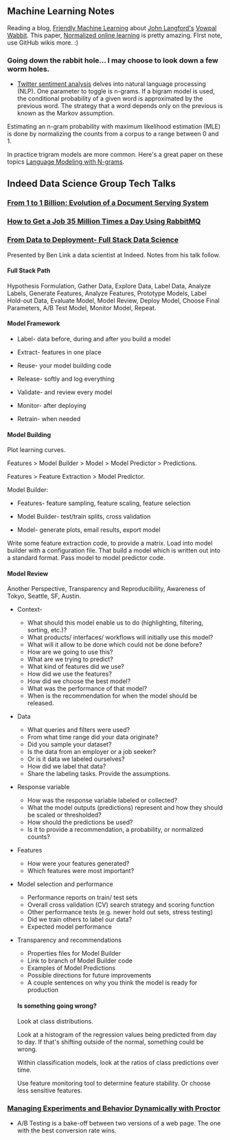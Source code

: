 ## Machine Learning Notes

Reading a blog,  [Friendly Machine Learning](http://engineering.indeedblog.com/blog/2017/06/friendly-machine-learning/)
about [John Langford's](https://github.com/JohnLangford) 
[Vowpal Wabbit](https://github.com/JohnLangford/vowpal_wabbit/wiki).
This paper, [Normalized online learning](https://arxiv.org/pdf/1305.6646.pdf)
is pretty amazing.
FIrst note, use GitHub wikis more. :)

### Going down the rabbit hole... I may choose to look down a few worm holes.

* [Twitter sentiment analysis](https://github.com/indeedeng/vowpal-wabbit-java/blob/master/src/test/java/com/indeed/vw/wrapper/integration/tests/TestOnTwitterSentimentDataset.java)
delves into natural language processing (NLP). 
One parameter to toggle is n-grams. If a bigram model is used, 
the conditional probability of a given word is approximated 
by the previous word. The strategy that a word depends only 
on the previous is known as the Markov assumption.

Estimating an n-gram probability with 
maximum likelihood estimation (MLE) is 
done by normalizing the counts from a corpus
to a range between 0 and 1.

In practice trigram models are more common. Here's a 
great paper on these topics [Language Modeling with N-grams](https://web.stanford.edu/~jurafsky/slp3/4.pdf).


## Indeed Data Science Group Tech Talks

### [From 1 to 1 Billion: Evolution of a Document Serving System](http://engineering.indeedblog.com/talks/1-1-billion-evolution-document-serving-system/)

### [How to Get a Job 35 Million Times a Day Using RabbitMQ](http://engineering.indeedblog.com/talks/get-job-35-million-times-day-using-rabbitmq/)

### [From Data to Deployment- Full Stack Data Science](http://engineering.indeedblog.com/talks/data-to-deployment/)

Presented by Ben Link a data scientist at Indeed. Notes from his talk follow. 

#### Full Stack Path

Hypothesis Formulation, Gather Data, Explore Data, 
Label Data, Analyze Labels, Generate Features, 
Analyze Features, Prototype Models, Label Hold-out Data, 
Evaluate Model, Model Review, Deploy Model, 
Choose Final Parameters, A/B Test Model, 
Monitor Model, Repeat.

#### Model Framework

* Label- data before, during and after you build a model

* Extract- features in one place

* Reuse- your model building code

* Release- softly and log everything

* Validate- and review every model

* Monitor- after deploying

* Retrain- when needed

#### Model Building

Plot learning curves.

Features > Model Builder > Model > Model Predictor > Predictions.

Features > Feature Extraction > Model Predictor.

Model Builder:

* Features- feature sampling, feature scaling, feature selection

* Model Builder- test/train splits, cross validation

* Model- generate plots, email results, export model

Write some feature extraction code, to provide a matrix.
Load into model builder with a configuration file.
That build a model which is written out into a standard format.
Pass model to model predictor code.

#### Model Review

Another Perspective, Transparency and Reproducibility, 
Awareness of Tokyo, Seattle, SF, Austin.

* Context- 
  * What should this model enable us to do 
(highlighting, filtering, sorting, etc.)? 
  * What products/ interfaces/ workflows will 
  initially use this model?
  * What will it allow to be done which 
  could not be done before?
  * How are we going to use this? 
  * What are we trying to predict?
  * What kind of features did we use?
  * How did we use the features? 
  * How did we choose the best model?
  * What was the performance of that model?
  * When is the recommendation for when the model should be released.

* Data
  * What queries and filters were used?
  * From what time range did your data originate?
  * Did you sample your dataset?
  * Is the data from an employer or a job seeker?
  * Or is it data we labeled ourselves?
  * How did we label that data?
  * Share the labeling tasks. Provide the assumptions.
  
* Response variable
  * How was the response variable labeled or collected?
  * What the model outputs (predictions) represent
  and how they should be scaled or thresholded?
  * How should the predictions be used? 
  * Is it to provide a recommendation, a probability, 
  or normalized counts?

* Features
  * How were your features generated?
  * Which features were most important?
  
* Model selection and performance
  * Performance reports on train/ test sets
  * Overall cross validation (CV) search strategy
  and scoring function
  * Other performance tests (e.g. newer
  hold out sets, stress testing)
  * Did we train others to label our data?
  * Expected model performance

* Transparency and recommendations
  * Properties files for Model Builder
  * Link to branch of Model Builder code
  * Examples of Model Predictions
  * Possible directions for future improvements
  * A couple sentences on why you think the model is
  ready for production
  
  #### Is something going wrong?
  
  Look at class distributions.
  
  Look at a histogram of the 
  regression values being predicted 
  from day to day. If that's shifting 
  outside of the normal, something could be wrong.
  
  Within classification models, 
  look at the ratios of class predictions 
  over time.
  
  Use feature monitoring tool to determine feature stability.
  Or choose less sensitive features.

### [Managing Experiments and Behavior Dynamically with Proctor](http://engineering.indeedblog.com/talks/managing-experiments-behavior-dynamically-proctor/)

* A/B Testing is a bake-off between two versions of 
a web page. The one with the best conversion rate wins.


